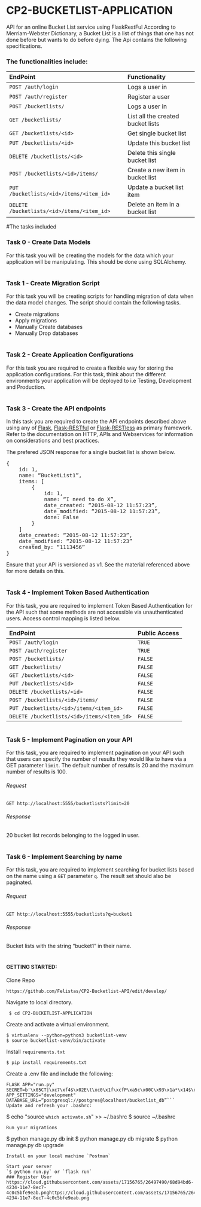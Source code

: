 # CP2-BUCKETLIST-APPLICATION
 API for an online Bucket List service using FlaskRestFul
According to Merriam-Webster Dictionary, a Bucket List is a list of things that one has not done before but wants to do before dying. The Api contains the following specifications.
### The functionalities include:

EndPoint    |   Functionality
:-----------|:---------------
`POST /auth/login`                          | Logs a user in
`POST /auth/register`                       | Register a user
`POST /bucketlists/`                        | Logs a user in
`GET /bucketlists/`                         | List all the created bucket lists
`GET /bucketlists/<id>`                     | Get single bucket list
`PUT /bucketlists/<id>`                     | Update this bucket list
`DELETE /bucketlists/<id>`                  | Delete this single bucket list
`POST /bucketlists/<id>/items/`             | Create a new item in bucket list
`PUT /bucketlists/<id>/items/<item_id>`     | Update a bucket list item
`DELETE /bucketlists/<id>/items/<item_id>`  | Delete an item in a bucket list
#The tasks included 

### Task 0 - Create Data Models

For this task you will be creating the models for the data which your application will be manipulating. This should be done using SQLAlchemy.

#

### Task 1 -  Create Migration Script

For this task you will be creating scripts for handling migration of data when the data model changes. The script should contain the following tasks.

+ Create migrations
+ Apply migrations
+ Manually Create databases
+ Manually Drop databases

#

### Task 2 - Create Application Configurations

For this task you are required to create a flexible way for storing the application configurations. For this task, think about the different environments your application will be deployed to i.e Testing, Development and Production.

#

### Task 3 - Create the API endpoints

In this task you are required to create the API endpoints described above using any of [Flask](http://flask.pocoo.org/), [Flask-RESTful](http://flask-restful-cn.readthedocs.org/en/0.3.4/) or [Flask-RESTless](https://flask-restless.readthedocs.org/en/latest/index.html) as primary framework. Refer to the documentation on HTTP, APIs and Webservices for information on considerations and best practices.

The prefered JSON response for a single bucket list is shown below.

<pre>
{
	id: 1,
	name: “BucketList1”,
	items: [
		{
            id: 1,
            name: “I need to do X”,
            date_created: “2015-08-12 11:57:23”,
            date_modified: “2015-08-12 11:57:23”,
            done: False
        }
    ]
	date_created: “2015-08-12 11:57:23”,
	date_modified: “2015-08-12 11:57:23”
	created_by: “1113456”
}
</pre>

Ensure that your API is versioned as v1. See the material referenced above for more details on this.

#

### Task 4 - Implement Token Based Authentication

For this task, you are required to implement Token Based Authentication for the API such that some methods are not accessible via unauthenticated users. Access control mapping is listed below.

EndPoint    |   Public Access
:-----------|:---------------
`POST /auth/login`                          |   `TRUE`
`POST /auth/register`                       |    `TRUE`
`POST /bucketlists/`                        |   `FALSE`
`GET /bucketlists/`                         |   `FALSE`
`GET /bucketlists/<id>`                     |   `FALSE`
`PUT /bucketlists/<id>`                     |   `FALSE`
`DELETE /bucketlists/<id>`                  |   `FALSE`
`POST /bucketlists/<id>/items/`             |   `FALSE`
`PUT /bucketlists/<id>/items/<item_id>`     |   `FALSE`
`DELETE /bucketlists/<id>/items/<item_id>`  |   `FALSE`

#

### Task 5 - Implement Pagination on your API

For this task, you are required to implement pagination on your API such that users can specify the number of results they would like to have via a GET parameter `limit`. The default number of results is 20 and the maximum number of results is 100.

###### Request

`GET http://localhost:5555/bucketlists?limit=20`

###### Response

20 bucket list records belonging to the logged in user.

#

### Task 6 - Implement Searching by name
For this task, you are required to implement searching for bucket lists based on the name using a `GET` parameter `q`. The result set should also be paginated.

###### Request

`GET http://localhost:5555/bucketlists?q=bucket1`

###### Response

Bucket lists with the string “bucket1” in their name.

#
#### GETTING STARTED:
Clone Repo
```
https://github.com/Felistas/CP2-Bucketlist-API/edit/develop/
```
Navigate to local directory.
 ```
  $ cd CP2-BUCKETLIST-APPLICATION
  ```
 Create and activate a virtual environment.
 
 ```
 $ virtualenv --python=python3 bucketlist-venv
 $ source bucketlist-venv/bin/activate
 ```
 
 Install `requirements.txt`

 `$ pip install requirements.txt`
 
 Create a .env file and include the following:
 ```workon bucketlist
FLASK_APP="run.py"
SECRET=b'\x05CT|\xc7\xf4$\x02E\t\xc0\x1f\xcfP\xa5c\x00C\x93\x1a*\x14$\xd5'
APP_SETTINGS="development"
DATABASE_URL=“postgresql://postgres@localhost/bucketlist_db”```
Update and refresh your .bashrc:

```
$ echo "source `which activate.sh`" >> ~/.bashrc
$ source ~/.bashrc
```
Run your migrations

```
$ python manage.py db init
$ python manage.py db migrate
$ python manage.py db upgrade
```
Install on your local machine `Postman`

Start your server
`$ python run.py` or `flask run`
### Register User
https://cloud.githubusercontent.com/assets/17156765/26497490/68d94bd6-4234-11e7-8ec7-4c0c5bfe9eab.pnghttps://cloud.githubusercontent.com/assets/17156765/26497490/68d94bd6-4234-11e7-8ec7-4c0c5bfe9eab.png
